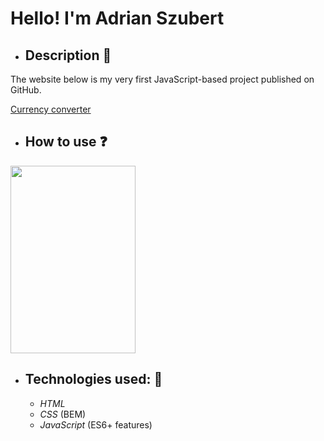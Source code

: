# Hello! I'm Adrian Szubert
- ## Description 📝
The website below is my very first JavaScript-based project published on GitHub.

[Currency converter](https://adrianszubert.github.io/currency-converter/index.html)

- ## How to use  ❓
<img src="(https://github.com/adrianszubert/currency-converter/blob/main/images/Animation.gif?raw=true)" width="200" height="300">

- ## Technologies used: 🔨
  - _HTML_
  - _CSS_ (BEM)
  - _JavaScript_ (ES6+ features)
